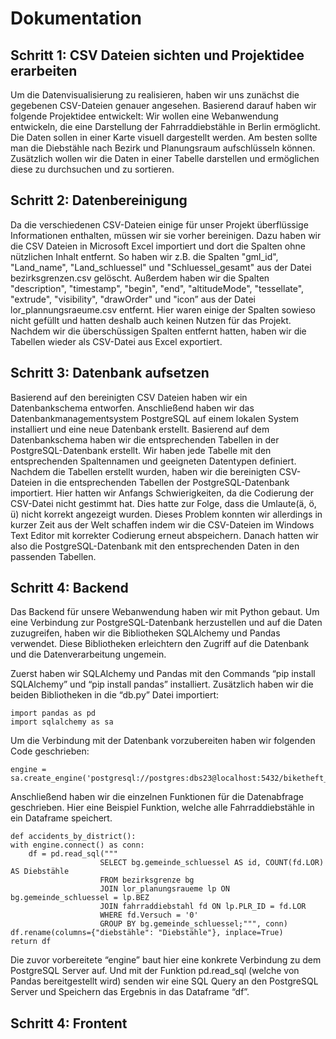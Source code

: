 # Dokumentation

## Schritt 1: CSV Dateien sichten und Projektidee erarbeiten
Um die Datenvisualisierung zu realisieren, haben wir uns zunächst die gegebenen CSV-Dateien genauer angesehen. Basierend darauf haben wir folgende Projektidee entwickelt:
Wir wollen eine Webanwendung entwickeln, die eine Darstellung der Fahrraddiebstähle in Berlin ermöglicht. Die Daten sollen in einer Karte visuell dargestellt werden. Am besten sollte man die Diebstähle nach Bezirk und Planungsraum aufschlüsseln können. Zusätzlich wollen wir die Daten in einer Tabelle darstellen und ermöglichen diese zu durchsuchen und zu sortieren. 

## Schritt 2: Datenbereinigung
Da die verschiedenen CSV-Dateien einige für unser Projekt überflüssige Informationen enthalten, müssen wir sie vorher bereinigen. Dazu haben wir die CSV Dateien in Microsoft Excel importiert und dort die Spalten ohne nützlichen Inhalt entfernt. 
So haben wir z.B. die Spalten "gml_id", "Land_name", "Land_schluessel" und "Schluessel_gesamt" aus der Datei bezirksgrenzen.csv gelöscht.
Außerdem haben wir die Spalten "description", "timestamp", "begin", "end", "altitudeMode", "tessellate", "extrude", "visibility", "drawOrder" und "icon” aus der Datei lor_plannungsraeume.csv entfernt. Hier waren einige der Spalten sowieso nicht gefüllt und hatten deshalb auch keinen Nutzen für das Projekt.
Nachdem wir die überschüssigen Spalten entfernt hatten, haben wir die Tabellen wieder als CSV-Datei aus Excel exportiert.

## Schritt 3: Datenbank aufsetzen
Basierend auf den bereinigten CSV Dateien haben wir ein Datenbankschema entworfen.
Anschließend haben wir das Datenbankmanagementsystem PostgreSQL auf einem lokalen System installiert und eine neue Datenbank erstellt. Basierend auf dem Datenbankschema haben wir die entsprechenden Tabellen in der PostgreSQL-Datenbank erstellt. Wir haben jede Tabelle mit den entsprechenden Spaltennamen und geeigneten Datentypen definiert.
Nachdem die Tabellen erstellt wurden, haben wir die bereinigten CSV-Dateien in die entsprechenden Tabellen der PostgreSQL-Datenbank importiert. Hier hatten wir Anfangs Schwierigkeiten, da die Codierung der CSV-Datei nicht gestimmt hat. Dies hatte zur Folge, dass die Umlaute(ä, ö, ü) nicht korrekt angezeigt wurden. Dieses Problem konnten wir allerdings in kurzer Zeit aus der Welt schaffen indem wir die CSV-Dateien im Windows Text Editor mit korrekter Codierung erneut abspeichern.
Danach hatten wir also die PostgreSQL-Datenbank mit den entsprechenden Daten in den passenden Tabellen.

## Schritt 4: Backend
Das Backend für unsere Webanwendung haben wir mit Python gebaut. Um eine Verbindung zur PostgreSQL-Datenbank herzustellen und auf die Daten zuzugreifen, haben wir die Bibliotheken SQLAlchemy und Pandas verwendet. Diese Bibliotheken erleichtern den Zugriff auf die Datenbank und die Datenverarbeitung ungemein. 

Zuerst haben wir SQLAlchemy und Pandas mit den Commands “pip install SQLAlchemy” und “pip install pandas” installiert. Zusätzlich haben wir die beiden Bibliotheken in die “db.py” Datei importiert: 

    import pandas as pd
    import sqlalchemy as sa

Um die Verbindung mit der Datenbank vorzubereiten haben wir folgenden Code geschrieben:

    engine = sa.create_engine('postgresql://postgres:dbs23@localhost:5432/biketheft_berlin')

Anschließend haben wir die einzelnen Funktionen für die Datenabfrage geschrieben. Hier eine Beispiel Funktion, welche alle Fahrraddiebstähle in ein Dataframe speichert.

    def accidents_by_district():
    with engine.connect() as conn:
        df = pd.read_sql("""
                        SELECT bg.gemeinde_schluessel AS id, COUNT(fd.LOR) AS Diebstähle
                        FROM bezirksgrenze bg
                        JOIN lor_planungsraueme lp ON bg.gemeinde_schluessel = lp.BEZ
                        JOIN fahrraddiebstahl fd ON lp.PLR_ID = fd.LOR
                        WHERE fd.Versuch = '0'
                        GROUP BY bg.gemeinde_schluessel;""", conn)
    df.rename(columns={"diebstähle": "Diebstähle"}, inplace=True)
    return df

Die zuvor vorbereitete “engine” baut hier eine konkrete Verbindung zu dem PostgreSQL Server auf. Und mit der Funktion pd.read_sql (welche von Pandas bereitgestellt wird) senden wir eine SQL Query an den PostgreSQL Server und Speichern das Ergebnis in das Dataframe “df”.

## Schritt 4: Frontent 
